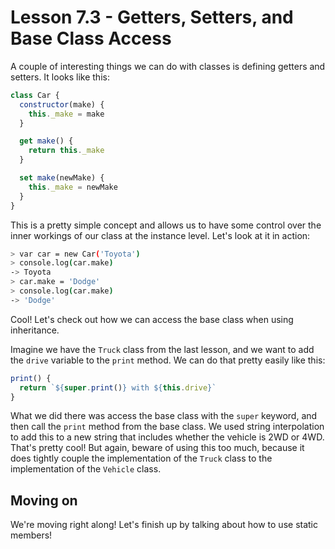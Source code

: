 # Lesson 7.3 - Getters, Setters, and Base Class Access

A couple of interesting things we can do with classes is defining getters
and setters. It looks like this:

```js
class Car {
  constructor(make) {
    this._make = make
  }

  get make() {
    return this._make
  }

  set make(newMake) {
    this._make = newMake
  }
}
```

This is a pretty simple concept and allows us to have some control over the
inner workings of our class at the instance level. Let's look at it in action:

```bash
> var car = new Car('Toyota')
> console.log(car.make)
-> Toyota
> car.make = 'Dodge'
> console.log(car.make)
-> 'Dodge'
```

Cool! Let's check out how we can access the base class when using inheritance.

Imagine we have the `Truck` class from the last lesson, and we want to add the
`drive` variable to the `print` method. We can do that pretty easily like this:

```js
print() {
  return `${super.print()} with ${this.drive}`
}
```

What we did there was access the base class with the `super` keyword, and then
call the `print` method from the base class. We used string interpolation to
add this to a new string that includes whether the vehicle is 2WD or 4WD.
That's pretty cool! But again, beware of using this too much, because it
does tightly couple the implementation of the `Truck` class to the implementation
of the `Vehicle` class.

## Moving on
We're moving right along! Let's finish up by talking about how to use static
members!
